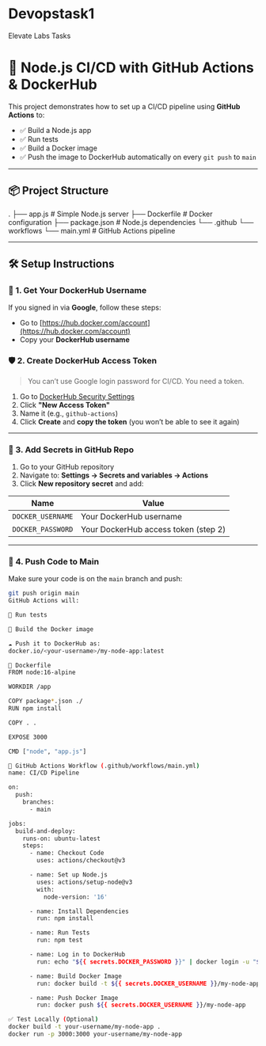 # Devopstask1
Elevate Labs Tasks
# 🚀 Node.js CI/CD with GitHub Actions & DockerHub

This project demonstrates how to set up a CI/CD pipeline using **GitHub Actions** to:
- ✅ Build a Node.js app
- ✅ Run tests
- ✅ Build a Docker image
- ✅ Push the image to DockerHub automatically on every `git push` to `main`

---

## 📦 Project Structure

.
├── app.js # Simple Node.js server
├── Dockerfile # Docker configuration
├── package.json # Node.js dependencies
└── .github
└── workflows
└── main.yml # GitHub Actions pipeline

---

## 🛠️ Setup Instructions

### 🔐 1. Get Your DockerHub Username

If you signed in via **Google**, follow these steps:

- Go to [https://hub.docker.com/account](https://hub.docker.com/account)
- Copy your **DockerHub username**

### 🛡 2. Create DockerHub Access Token

> You can’t use Google login password for CI/CD. You need a token.

1. Go to [DockerHub Security Settings](https://hub.docker.com/settings/security)
2. Click **"New Access Token"**
3. Name it (e.g., `github-actions`)
4. Click **Create** and **copy the token** (you won’t be able to see it again)

---

### 🔑 3. Add Secrets in GitHub Repo

1. Go to your GitHub repository  
2. Navigate to: **Settings → Secrets and variables → Actions**
3. Click **New repository secret** and add:

| Name               | Value                                  |
|--------------------|----------------------------------------|
| `DOCKER_USERNAME`  | Your DockerHub username                |
| `DOCKER_PASSWORD`  | Your DockerHub access token (step 2)   |

---

### 🚀 4. Push Code to Main

Make sure your code is on the `main` branch and push:
```bash
git push origin main
GitHub Actions will:

🧪 Run tests

🐳 Build the Docker image

☁️ Push it to DockerHub as:
docker.io/<your-username>/my-node-app:latest

🐳 Dockerfile
FROM node:16-alpine

WORKDIR /app

COPY package*.json ./
RUN npm install

COPY . .

EXPOSE 3000

CMD ["node", "app.js"]

📜 GitHub Actions Workflow (.github/workflows/main.yml)
name: CI/CD Pipeline

on:
  push:
    branches:
      - main

jobs:
  build-and-deploy:
    runs-on: ubuntu-latest
    steps:
      - name: Checkout Code
        uses: actions/checkout@v3

      - name: Set up Node.js
        uses: actions/setup-node@v3
        with:
          node-version: '16'

      - name: Install Dependencies
        run: npm install

      - name: Run Tests
        run: npm test

      - name: Log in to DockerHub
        run: echo "${{ secrets.DOCKER_PASSWORD }}" | docker login -u "${{ secrets.DOCKER_USERNAME }}" --password-stdin

      - name: Build Docker Image
        run: docker build -t ${{ secrets.DOCKER_USERNAME }}/my-node-app .

      - name: Push Docker Image
        run: docker push ${{ secrets.DOCKER_USERNAME }}/my-node-app

✅ Test Locally (Optional)
docker build -t your-username/my-node-app .
docker run -p 3000:3000 your-username/my-node-app
